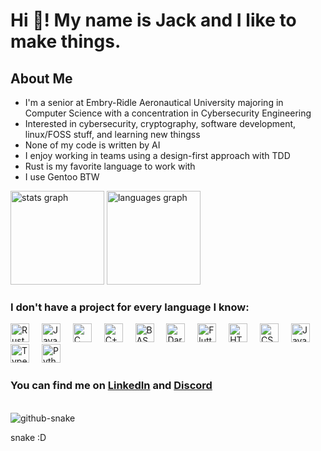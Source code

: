 <!DOCTYPE html>
<html lang="en">
<!-- I used https://profile-readme-generator.com to get the cool stats, language icons, and snake animation -->
<!-- I wrote the rest in html here -->
  <head>
    <meta charset="utf-8>
    <link rel="stylesheet" href="./styles.css">
  </head>
  <body>
    <h1 align="left">Hi 👋! My name is Jack and I like to make things.</h1>
    <h2 align="left">About Me</h2>
    <ul>
      <li>I'm a senior at Embry-Ridle Aeronautical University majoring in Computer Science with a concentration in Cybersecurity Engineering</li>
      <li>Interested in cybersecurity, cryptography, software development, linux/FOSS stuff, and learning new thingss</li>
      <li>None of my code is written by AI</li>
      <li>I enjoy working in teams using a design-first approach with TDD</li>
      <li>Rust is my favorite language to work with</li>
      <li>I use Gentoo BTW</li>
    </ul>
    <div align="justify" >
      <picture>
        <source media="(prefers-color-scheme: dark)" srcset="https://github-readme-stats-nine-bice-31.vercel.app/api?username=kcajeel&hide_title=false&hide_rank=true&show_icons=true&include_all_commits=true&count_private=true&disable_animations=false&theme=github_dark&locale=en&hide_border=true" height="150" alt="stats graph">
        <source media="(prefers-color-scheme: light)" srcset="https://github-readme-stats-nine-bice-31.vercel.app/api?username=kcajeel&hide_title=false&hide_rank=true&show_icons=true&include_all_commits=true&count_private=true&disable_animations=false&theme=github_light&locale=en&hide_border=true" height="150" alt="stats graph">
        <img alt="stats graph">
      </picture>
      <picture>
        <source media="(prefers-color-scheme: dark)" srcset="https://github-readme-stats-nine-bice-31.vercel.app/api/top-langs?username=kcajeel&locale=en&hide_title=false&layout=compact&card_width=320&langs_count=6&theme=github_dark&hide_border=true" height="150" alt="languages graph">
        <source media="(prefers-color-scheme: light)" srcset="https://github-readme-stats-nine-bice-31.vercel.app/api/top-langs?username=kcajeel&locale=en&hide_title=false&layout=compact&card_width=320&langs_count=6&theme=github_light&hide_border=true" height="150" alt="languages graph">
        <img alt="languages graph">
      </picture>
    </div>
    <h3 align="left">I don't have a project for every language I know:</h3>
    <div align="left" >
      <img src="https://skillicons.dev/icons?i=rust" height="30" alt="Rust"  />
      <img width="12" />
      <img src="https://cdn.jsdelivr.net/gh/devicons/devicon/icons/java/java-original.svg" height="30" alt="Java"  />
      <img width="12" />
      <img src="https://cdn.jsdelivr.net/gh/devicons/devicon/icons/c/c-original.svg" height="30" alt="C"  />
      <img width="12" />
      <img src="https://cdn.jsdelivr.net/gh/devicons/devicon/icons/cplusplus/cplusplus-original.svg" height="30" alt="C++"  />
      <img width="12" />
      <picture>
        <source media="(prefers-color-scheme: dark)" srcset="https://skillicons.dev/icons?i=bash" height="30" alt="BASh"/>
        <source media="(prefers-color-scheme: light)" srcset="https://cdn.jsdelivr.net/gh/devicons/devicon/icons/bash/bash-original.svg" height="30" alt="BASh" />
        <img alt="BASh" >
      </picture>
      <img width="12" />
      <img src="https://cdn.jsdelivr.net/gh/devicons/devicon/icons/dart/dart-original.svg" height="30" alt="Dart"  />
      <img width="12" />
      <img src="https://cdn.jsdelivr.net/gh/devicons/devicon/icons/flutter/flutter-original.svg" height="30" alt="Flutter"  />
      <img width="12" />
      <img src="https://cdn.jsdelivr.net/gh/devicons/devicon/icons/html5/html5-original.svg" height="30" alt="HTML"  />
      <img width="12" />
      <img src="https://cdn.jsdelivr.net/gh/devicons/devicon/icons/css3/css3-original.svg" height="30" alt="CSS"  />
      <img width="12" />
      <img src="https://cdn.jsdelivr.net/gh/devicons/devicon/icons/javascript/javascript-original.svg" height="30" alt="JavaScript"  />
      <img width="12" />
      <img src="https://cdn.jsdelivr.net/gh/devicons/devicon/icons/typescript/typescript-original.svg" height="30" alt="TypeScript"  />
      <img width="12" />
      <img src="https://cdn.jsdelivr.net/gh/devicons/devicon/icons/python/python-original.svg" height="30" alt="Python"  />
    </div>
    <h3 align="left">You can find me on <a href=https://linkedin.com/in/john-jack-lee>LinkedIn</a> and <a href="https://discordapp.com/users/557397965891829770">Discord</a></h3>
    </html>
    <br clear="both">
    <picture>
      <source media="(prefers-color-scheme: dark)" srcset="../output/snake-dark.svg" alt="Snake animation"/>
      <source media="(prefers-color-scheme: light)" srcset="../output/snake.svg" alt="Snake animation" />
      <img alt="github-snake" >
    </picture>
    <p>snake :D</p>
  </body>
</html>
